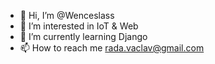 - 👋 Hi, I’m @Wenceslass
- 👀 I’m interested in IoT & Web
- 🌱 I’m currently learning Django
- 📫 How to reach me rada.vaclav@gmail.com

<!---
Wenceslass/Wenceslass is a ✨ special ✨ repository because its `README.md` (this file) appears on your GitHub profile.
You can click the Preview link to take a look at your changes.
--->
